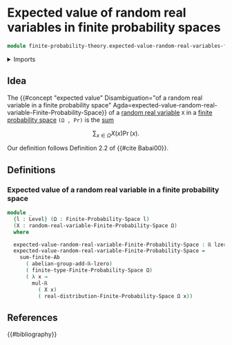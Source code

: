 # Expected value of random real variables in finite probability spaces

```agda
module finite-probability-theory.expected-value-random-real-variables-finite-probability-spaces where
```

<details><summary>Imports</summary>

```agda
open import finite-probability-theory.finite-probability-spaces
open import finite-probability-theory.positive-distributions-on-finite-types
open import finite-probability-theory.probability-distributions-on-finite-types
open import finite-probability-theory.random-real-variables-finite-probability-spaces

open import foundation.dependent-pair-types
open import foundation.empty-types
open import foundation.function-types
open import foundation.identity-types
open import foundation.inhabited-types
open import foundation.propositions
open import foundation.sets
open import foundation.subtypes
open import foundation.transport-along-identifications
open import foundation.universe-levels

open import group-theory.sums-of-finite-families-of-elements-abelian-groups

open import real-numbers.addition-real-numbers
open import real-numbers.dedekind-real-numbers
open import real-numbers.multiplication-real-numbers
open import real-numbers.positive-real-numbers
open import real-numbers.rational-real-numbers
open import real-numbers.strict-inequality-real-numbers

open import univalent-combinatorics.finite-types
```

</details>

## Idea

The
{{#concept "expected value" Disambiguation="of a random real variable in a finite probability space" Agda=expected-value-random-real-variable-Finite-Probability-Space}}
of a
[random real variable](finite-probability-theory.random-real-variables-finite-probability-spaces.md)
`X` in a
[finite probability space](finite-probability-theory.finite-probability-spaces.md)
`(Ω , Pr)` is the
[sum](group-theory.sums-of-finite-families-of-elements-abelian-groups.md)

$$
  ∑_{x ∈ Ω} X(x)\operatorname{Pr}(x).
$$

Our definition follows Definition 2.2 of {{#cite Babai00}}.

## Definitions

### Expected value of a random real variable in a finite probability space

```agda
module _
  {l : Level} (Ω : Finite-Probability-Space l)
  (X : random-real-variable-Finite-Probability-Space Ω)
  where

  expected-value-random-real-variable-Finite-Probability-Space : ℝ lzero
  expected-value-random-real-variable-Finite-Probability-Space =
    sum-finite-Ab
      ( abelian-group-add-ℝ-lzero)
      ( finite-type-Finite-Probability-Space Ω)
      ( λ x →
        mul-ℝ
          ( X x)
          ( real-distribution-Finite-Probability-Space Ω x))
```

## References

{{#bibliography}}
